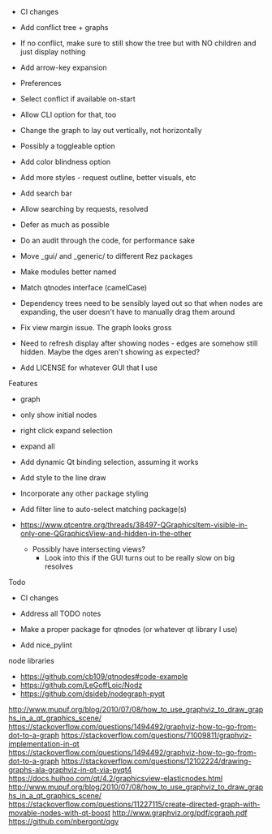 - CI changes
- Add conflict tree + graphs
 - If no conflict, make sure to still show the tree but with NO children and
   just display nothing

- Add arrow-key expansion

- Preferences
 - Select conflict if available on-start
  - Allow CLI option for that, too

- Change the graph to lay out vertically, not horizontally
 - Possibly a toggleable option

- Add color blindness option
- Add more styles - request outline, better visuals, etc

- Add search bar
 - Allow searching by requests, resolved

- Defer as much as possible
 - Do an audit through the code, for performance sake


- Move _gui/ and _generic/ to different Rez packages
- Make modules better named
- Match qtnodes interface (camelCase)
- Dependency trees need to be sensibly layed out so that when nodes are
  expanding, the user doesn't have to manually drag them around
- Fix view margin issue. The graph looks gross
- Need to refresh display after showing nodes - edges are somehow still hidden.
  Maybe the dges aren't showing as expected?

- Add LICENSE for whatever GUI that I use


Features
- graph
 - only show initial nodes
  - right click expand selection
  - expand all
- Add dynamic Qt binding selection, assuming it works
- Add style to the line draw
- Incorporate any other package styling
- Add filter line to auto-select matching package(s)

- https://www.qtcentre.org/threads/38497-QGraphicsItem-visible-in-only-one-QGraphicsView-and-hidden-in-the-other
    - Possibly have intersecting views?
		- Look into this if the GUI turns out to be really slow on big resolves


Todo
- CI changes
- Address all TODO notes
- Make a proper package for qtnodes (or whatever qt library I use)

- Add nice_pylint


node libraries
- https://github.com/cb109/qtnodes#code-example
- https://github.com/LeGoffLoic/Nodz
- https://github.com/dsideb/nodegraph-pyqt


http://www.mupuf.org/blog/2010/07/08/how_to_use_graphviz_to_draw_graphs_in_a_qt_graphics_scene/
https://stackoverflow.com/questions/1494492/graphviz-how-to-go-from-dot-to-a-graph
https://stackoverflow.com/questions/71009811/graphviz-implementation-in-qt
https://stackoverflow.com/questions/1494492/graphviz-how-to-go-from-dot-to-a-graph
https://stackoverflow.com/questions/12102224/drawing-graphs-ala-graphviz-in-qt-via-pyqt4
https://docs.huihoo.com/qt/4.2/graphicsview-elasticnodes.html
http://www.mupuf.org/blog/2010/07/08/how_to_use_graphviz_to_draw_graphs_in_a_qt_graphics_scene/
https://stackoverflow.com/questions/11227115/create-directed-graph-with-movable-nodes-with-qt-boost
http://www.graphviz.org/pdf/cgraph.pdf
https://github.com/nbergont/qgv
